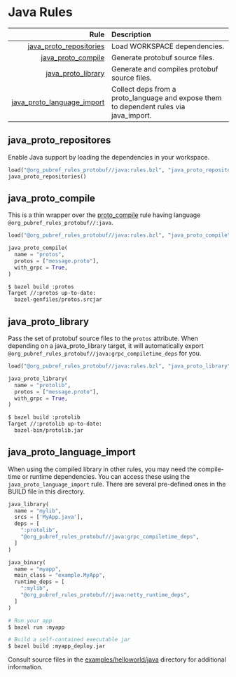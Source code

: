 # Java Rules

| Rule | Description |
| ---: | :--- |
| [java_proto_repositories](#java_proto_repositories) | Load WORKSPACE dependencies. |
| [java_proto_compile](#java_proto_compile) | Generate protobuf source files. |
| [java_proto_library](#java_proto_library) | Generate and compiles protobuf source files. |
| [java_proto_language_import](#java_proto_language_import) | Collect deps from a proto_language and expose them to dependent rules via java_import. |

## java\_proto\_repositores

Enable Java support by loading the dependencies in your workspace.

```python
load("@org_pubref_rules_protobuf//java:rules.bzl", "java_proto_repositories")
java_proto_repositories()
```

## java\_proto\_compile

This is a thin wrapper over the
[proto_compile](../protobuf#proto_compile) rule having language
`@org_pubref_rules_protobuf//:java`.

```python
load("@org_pubref_rules_protobuf//java:rules.bzl", "java_proto_compile")

java_proto_compile(
  name = "protos",
  protos = ["message.proto"],
  with_grpc = True,
)
```

```sh
$ bazel build :protos
Target //:protos up-to-date:
  bazel-genfiles/protos.srcjar
```

## java\_proto\_library

Pass the set of protobuf source files to the `protos` attribute.
When depending on a java_proto_library target, it will automatically export
`@org_pubref_rules_protobuf//java:grpc_compiletime_deps` for you.

```python
load("@org_pubref_rules_protobuf//java:rules.bzl", "java_proto_library")

java_proto_library(
  name = "protolib",
  protos = ["message.proto"],
  with_grpc = True,
)
```

```sh
$ bazel build :protolib
Target //:protolib up-to-date:
  bazel-bin/protolib.jar
```

## java\_proto\_language\_import

When using the compiled library in other rules, you may need the
compile-time or runtime dependencies.  You can access these using the
`java_proto_language_import` rule.  There are several pre-defined ones
in the BUILD file in this directory.

```python
java_library(
  name = "mylib",
  srcs = ['MyApp.java'],
  deps = [
    ":protolib",
    "@org_pubref_rules_protobuf//java:grpc_compiletime_deps",
  ]
)
```

```python
java_binary(
  name = "myapp",
  main_class = "example.MyApp",
  runtime_deps = [
    ":mylib",
    "@org_pubref_rules_protobuf//java:netty_runtime_deps",
  ]
)
```

```sh
# Run your app
$ bazel run :myapp

# Build a self-contained executable jar
$ bazel build :myapp_deploy.jar
```

Consult source files in the
[examples/helloworld/java](../examples/helloworld/java) directory for
additional information.
